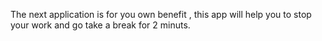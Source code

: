 The next application is for you own benefit , this app will help you to stop your work and go take a break for 2 minuts.
